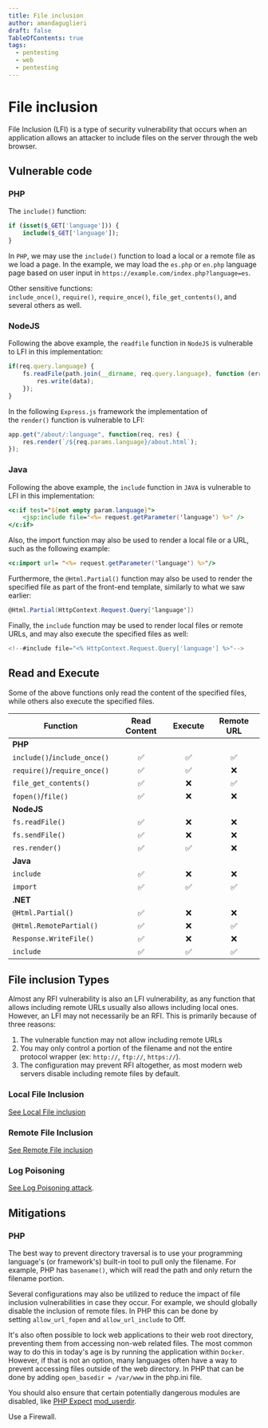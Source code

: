 ```yaml
---
title: File inclusion
author: amandaguglieri
draft: false
TableOfContents: true
tags:
  - pentesting
  - web
  - pentesting
---
```

# File inclusion

File Inclusion (LFI) is a type of security vulnerability that occurs when an application allows an attacker to include files on the server through the web browser.


## Vulnerable code

### PHP

The `include()` function:

```php
if (isset($_GET['language'])) {
    include($_GET['language']);
}
```

In `PHP`, we may use the `include()` function to load a local or a remote file as we load a page. In the example, we may load the `es.php` or `en.php` language page based on user input in `https://example.com/index.php?language=es`. 

Other sensitive functions: `include_once()`, `require()`, `require_once()`, `file_get_contents()`, and several others as well.

### NodeJS

Following the above example, the `readfile` function in `NodeJS` is vulnerable to LFI in this implementation:

```javascript
if(req.query.language) {
    fs.readFile(path.join(__dirname, req.query.language), function (err, data) {
        res.write(data);
    });
}
```


In the following `Express.js` framework the implementation of the `render()` function is vulnerable to LFI:

```js
app.get("/about/:language", function(req, res) {
    res.render(`/${req.params.language}/about.html`);
});
```

### Java 

Following the above example, the `include` function in `JAVA` is vulnerable to LFI in this implementation:

```jsp
<c:if test="${not empty param.language}">
    <jsp:include file="<%= request.getParameter('language') %>" />
</c:if>
```

Also, the import function may also be used to render a local file or a URL, such as the following example:

```jsp
<c:import url= "<%= request.getParameter('language') %>"/>
```

Furthermore, the `@Html.Partial()` function may also be used to render the specified file as part of the front-end template, similarly to what we saw earlier:

```cs
@Html.Partial(HttpContext.Request.Query['language'])
```

Finally, the `include` function may be used to render local files or remote URLs, and may also execute the specified files as well:

```cs
<!--#include file="<% HttpContext.Request.Query['language'] %>"-->
```

## Read and Execute

Some of the above functions only read the content of the specified files, while others also execute the specified files. 


| **Function**                 | **Read Content** | **Execute** | **Remote URL** |
| ---------------------------- | :--------------: | :---------: | :------------: |
| **PHP**                      |                  |             |                |
| `include()`/`include_once()` |        ✅         |      ✅      |       ✅        |
| `require()`/`require_once()` |        ✅         |      ✅      |       ❌        |
| `file_get_contents()`        |        ✅         |      ❌      |       ✅        |
| `fopen()`/`file()`           |        ✅         |      ❌      |       ❌        |
| **NodeJS**                   |                  |             |                |
| `fs.readFile()`              |        ✅         |      ❌      |       ❌        |
| `fs.sendFile()`              |        ✅         |      ❌      |       ❌        |
| `res.render()`               |        ✅         |      ✅      |       ❌        |
| **Java**                     |                  |             |                |
| `include`                    |        ✅         |      ❌      |       ❌        |
| `import`                     |        ✅         |      ✅      |       ✅        |
| **.NET**                     |                  |             |                |
| `@Html.Partial()`            |        ✅         |      ❌      |       ❌        |
| `@Html.RemotePartial()`      |        ✅         |      ❌      |       ✅        |
| `Response.WriteFile()`       |        ✅         |      ❌      |       ❌        |
| `include`                    |        ✅         |      ✅      |       ✅        |

## File inclusion Types 

Almost any RFI vulnerability is also an LFI vulnerability, as any function that allows including remote URLs usually also allows including local ones. However, an LFI may not necessarily be an RFI. This is primarily because of three reasons:

1. The vulnerable function may not allow including remote URLs
2. You may only control a portion of the filename and not the entire protocol wrapper (ex: `http://`, `ftp://`, `https://`).
3. The configuration may prevent RFI altogether, as most modern web servers disable including remote files by default.


### Local File Inclusion

[See Local File inclusion](local-file-inclusion-lfi.md)



### Remote File Inclusion

[See Remote File inclusion](remote-file-inclusion-rfi.md)


### Log Poisoning

[See Log Poisoning attack](log-poisoning.md).


## Mitigations

### PHP


The best way to prevent directory traversal is to use your programming language's (or framework's) built-in tool to pull only the filename. For example, PHP has `basename()`, which will read the path and only return the filename portion.

Several configurations may also be utilized to reduce the impact of file inclusion vulnerabilities in case they occur. For example, we should globally disable the inclusion of remote files. In PHP this can be done by setting `allow_url_fopen` and `allow_url_include` to Off.

It's also often possible to lock web applications to their web root directory, preventing them from accessing non-web related files. The most common way to do this in today's age is by running the application within `Docker`. However, if that is not an option, many languages often have a way to prevent accessing files outside of the web directory. In PHP that can be done by adding `open_basedir = /var/www` in the php.ini file.

You should also ensure that certain potentially dangerous modules are disabled, like [PHP Expect](https://www.php.net/manual/en/wrappers.expect.php) [mod_userdir](https://httpd.apache.org/docs/2.4/mod/mod_userdir.html).

Use a Firewall.

